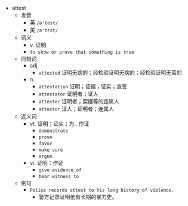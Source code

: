 - attest
  - 发音
    - 英 `/ə'test/`
    - 美 `/ə'tɛst/`
  - 词义
    - v. 证明
    - `to show or prove that something is true`
  - 同根词
    - adj.
      - `attested` 证明无病的；经检验证明无病的；经检验证明无菌的
    - n.
      - `attestation` 证明；证据；证实；宣誓
      - `attestator` 证明者；证人
      - `attester` 证明者；契据等的连属人
      - `attestor` 证人；证明者；连属人
  - 近义词
    - vt. 证明；证实；为…作证
      - `demonstrate`
      - `prove`
      - `favor`
      - `make sure`
      - `argue`
    - vi. 证明；作证
      - `give evidence of`
      - `bear witness to`
  - 例句
    - `Police records attest to his long history of violence.`
      - 警方记录证明他有长期的暴力史。

